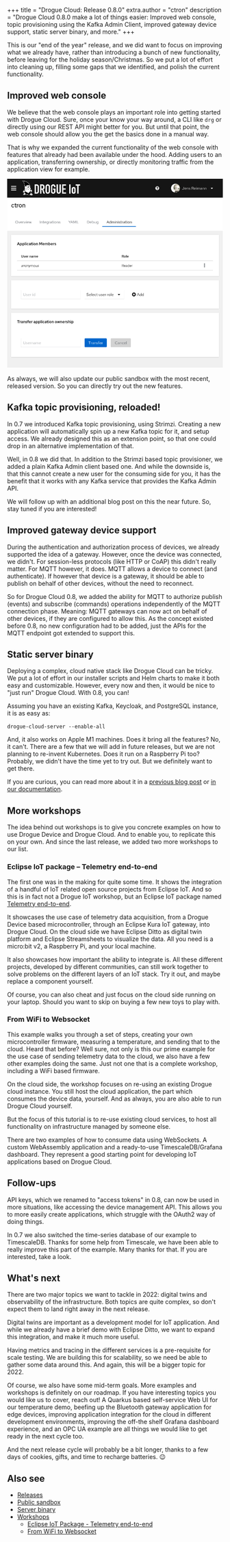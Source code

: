 +++
title = "Drogue Cloud: Release 0.8.0"
extra.author = "ctron"
description = "Drogue Cloud 0.8.0 make a lot of things easier: Improved web console, topic provisioning using the Kafka Admin Client, improved gateway device support, static server binary, and more."
+++

This is our "end of the year" release, and we did want to focus on improving what we already have, rather than
introducing a bunch of new functionality, before leaving for the holiday season/Christmas. So we put a lot of
effort into cleaning up, filling some gaps that we identified, and polish the current functionality.

<!-- more -->

## Improved web console

We believe that the web console plays an important role into getting started with Drogue Cloud. Sure, once your know
your way around, a CLI like `drg` or directly using our REST API might better for you. But until that point, the
web console should allow you the get the basics done in a manual way.

That is why we expanded the current functionality of the web console with features that already had been available
under the hood. Adding users to an application, transferring ownership, or directly monitoring traffic from the
application view for example.

![Console screenshot](console-1.png)

As always, we will also update our public sandbox with the most recent, released version. So you can directly try out
the new features.

## Kafka topic provisioning, reloaded!

In 0.7 we introduced Kafka topic provisioning, using Strimzi. Creating a new application will automatically spin up
a new Kafka topic for it, and setup access. We already designed this as an extension point, so that one could drop
in an alternative implementation of that.

Well, in 0.8 we did that. In addition to the Strimzi based topic provisioner, we added a plain Kafka Admin client
based one. And while the downside is, that this cannot create a new user for the consuming side for you, it has the
benefit that it works with any Kafka service that provides the Kafka Admin API.

We will follow up with an additional blog post on this the near future. So, stay tuned if you are interested!

## Improved gateway device support

During the authentication and authorization process of devices, we already supported the idea of a gateway. However,
once the device was connected, we didn't. For session-less protocols (like HTTP or CoAP) this didn't really matter.
For MQTT however, it does. MQTT allows a device to connect (and authenticate). If however that device is a
gateway, it should be able to publish on behalf of other devices, without the need to reconnect.

So for Drogue Cloud 0.8, we added the ability for MQTT to authorize publish (events) and subscribe (commands) operations
independently of the MQTT connection phase. Meaning: MQTT gateways can now act on behalf of other devices, if they are
configured to allow this. As the concept existed before 0.8, no new configuration had to be added, just the APIs for the
MQTT endpoint got extended to support this.

## Static server binary

Deploying a complex, cloud native stack like Drogue Cloud can be tricky. We put a lot of effort in our installer scripts
and Helm charts to make it both easy and customizable. However, every now and then, it would be nice to "just run"
Drogue Cloud. With 0.8, you can!

Assuming you have an existing Kafka, Keycloak, and PostgreSQL instance, it is as easy as:

~~~shell
drogue-cloud-server --enable-all
~~~

And, it also works on Apple M1 machines. Does it bring all the features? No, it can't. There are a few that we will
add in future releases, but we are not planning to re-invent Kubernetes. Does it run on a Raspberry Pi too?
Probably, we didn't have the time yet to try out. But we definitely want to get there.

If you are curious, you can read more about it in a [previous blog post](@/2021-11-08-introducing-drogue-server/index.md) or
[in our documentation](https://book.drogue.io/drogue-cloud/dev/deployment/bare-metal.html).

## More workshops

The idea behind out workshops is to give you concrete examples on how to use Drogue Device and Drogue Cloud. And to
enable you, to replicate this on your own. And since the last release, we added two more workshops to our list.

### Eclipse IoT package – Telemetry end-to-end

The first one was in the making for quite some time. It shows the integration of a handful of IoT related open source
projects from Eclipse IoT. And so this is in fact not a Drogue IoT workshop, but an Eclipse IoT package
named [Telemetry end-to-end](https://www.eclipse.org/packages/packages/telemetry-e2e/).

It showcases the use case of telemetry data acquisition, from a Drogue Device based microcontroller,
through an Eclipse Kura IoT gateway, into Drogue Cloud. On the cloud side we have Eclipse Ditto as digital twin platform
and Eclipse Streamsheets to visualize the data. All you need is a micro:bit v2, a Raspberry Pi, and your local machine.

It also showcases how important the ability to integrate is. All these different projects, developed by different
communities, can still work together to solve problems on the different layers of an IoT stack. Try it out, and maybe
replace a component yourself.

Of course, you can also cheat and just focus on the cloud side running on your laptop. Should you want to skip on buying
a few new toys to play with.

### From WiFi to Websocket

This example walks you through a set of steps, creating your own microcontroller firmware, measuring a temperature,
and sending that to the cloud. Heard that before? Well sure, not only is this our prime example for the use
case of sending telemetry data to the cloud, we also have a few other examples doing the same. Just not one that is a
complete workshop, including a WiFi based firmware.

On the cloud side, the workshop focuses on re-using an existing Drogue cloud instance. You still host the cloud
application, the part which consumes the device data, yourself. And as always, you are also able to run Drogue Cloud
yourself.

But the focus of this tutorial is to re-use existing cloud services, to host all functionality on infrastructure managed
by someone else.

There are two examples of how to consume data using WebSockets. A custom WebAssembly application and a ready-to-use
TimescaleDB/Grafana dashboard. They represent a good starting point for developing IoT applications based on
Drogue Cloud.

## Follow-ups

API keys, which we renamed to "access tokens" in 0.8, can now be used in more situations, like accessing the device
management API. This allows you to more easily create applications, which struggle with the OAuth2 way of doing things.

In 0.7 we also switched the time-series database of our example to TimescaleDB. Thanks for some help from Timescale,
we have been able to really improve this part of the example. Many thanks for that. If you are interested, take a look. 

## What's next

There are two major topics we want to tackle in 2022: digital twins and observability of the infrastructure. Both topics
are quite complex, so don't expect them to land right away in the next release.

Digital twins are important as a development model for IoT application. And while we already have a brief demo with
Eclipse Ditto, we want to expand this integration, and make it much more useful.

Having metrics and tracing in the different services is a pre-requisite for scale testing. We are building this for
scalability, so we need be able to gather some data around this. And again, this will be a bigger topic for 2022.

Of course, we also have some mid-term goals. More examples and workshops is definitely on our roadmap. If you have
interesting topics you would like us to cover, reach out! A Quarkus based self-service Web UI for our temperature demo,
beefing up the Bluetooth gateway application for edge devices, improving application integration for the cloud in different development environments, improving the off-the shelf Grafana dashboard experience, and an OPC UA example
are all things we would like to get ready in the next cycle too.

And the next release cycle will probably be a bit longer, thanks to a few days of cookies, gifts, and time to
recharge batteries. 😉

## Also see

* [Releases](https://github.com/drogue-iot/drogue-cloud/releases)
* [Public sandbox](https://sandbox.drogue.cloud)
* [Server binary](https://book.drogue.io/drogue-cloud/dev/deployment/bare-metal.html)
* [Workshops](https://book.drogue.io/drogue-workshops/index.html)
  * [Eclipse IoT Package - Telemetry end-to-end](https://www.eclipse.org/packages/packages/telemetry-e2e/)
  * [From WiFi to Websocket](https://book.drogue.io/drogue-workshops/wifi-websockets/index.html)
